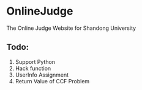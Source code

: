 # OnlineJudge
The Online Judge Website for Shandong University

## Todo:

1. Support Python
1. Hack function
1. UserInfo Assignment
1. Return Value of CCF Problem


